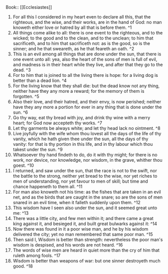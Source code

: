  Book:: [[Ecclesiastes]]
 1. For all this I considered in my heart even to declare all this, that the righteous, and the wise, and their works, are in the hand of God: no man knoweth either love or hatred by all that is before them. ^1
 2. All things come alike to all: there is one event to the righteous, and to the wicked; to the good and to the clean, and to the unclean; to him that sacrificeth, and to him that sacrificeth not: as is the good, so is the sinner; and he that sweareth, as he that feareth an oath. ^2
 3. This is an evil among all things that are done under the sun, that there is one event unto all: yea, also the heart of the sons of men is full of evil, and madness is in their heart while they live, and after that they go to the dead. ^3
 4. For to him that is joined to all the living there is hope: for a living dog is better than a dead lion. ^4
 5. For the living know that they shall die: but the dead know not any thing, neither have they any more a reward; for the memory of them is forgotten. ^5
 6. Also their love, and their hatred, and their envy, is now perished; neither have they any more a portion for ever in any thing that is done under the sun. ^6
 7. Go thy way, eat thy bread with joy, and drink thy wine with a merry heart; for God now accepteth thy works. ^7
 8. Let thy garments be always white; and let thy head lack no ointment. ^8
 9. Live joyfully with the wife whom thou lovest all the days of the life of thy vanity, which he hath given thee under the sun, all the days of thy vanity: for that is thy portion in this life, and in thy labour which thou takest under the sun. ^9
 10. Whatsoever thy hand findeth to do, do it with thy might; for there is no work, nor device, nor knowledge, nor wisdom, in the grave, whither thou goest. ^10
 11. I returned, and saw under the sun, that the race is not to the swift, nor the battle to the strong, neither yet bread to the wise, nor yet riches to men of understanding, nor yet favour to men of skill; but time and chance happeneth to them all. ^11
 12. For man also knoweth not his time: as the fishes that are taken in an evil net, and as the birds that are caught in the snare; so are the sons of men snared in an evil time, when it falleth suddenly upon them. ^12
 13. This wisdom have I seen also under the sun, and it seemed great unto me: ^13
 14. There was a little city, and few men within it; and there came a great king against it, and besieged it, and built great bulwarks against it: ^14
 15. Now there was found in it a poor wise man, and he by his wisdom delivered the city; yet no man remembered that same poor man. ^15
 16. Then said I, Wisdom is better than strength: nevertheless the poor man's wisdom is despised, and his words are not heard. ^16
 17. The words of wise men are heard in quiet more than the cry of him that ruleth among fools. ^17
 18. Wisdom is better than weapons of war: but one sinner destroyeth much good. ^18
